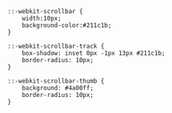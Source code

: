     ::-webkit-scrollbar {
        width:10px;
        background-color:#211c1b;
    }

    ::-webkit-scrollbar-track {
        box-shadow: inset 0px -1px 13px #211c1b;
        border-radius: 10px;
    }

    ::-webkit-scrollbar-thumb {
        background: #4a00ff;
        border-radius: 10px;
    }
    